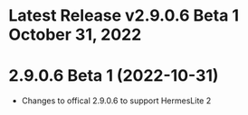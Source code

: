 # Latest Release v2.9.0.6 Beta 1 October 31, 2022

# 2.9.0.6 Beta 1 (2022-10-31)
- Changes to offical 2.9.0.6 to support HermesLite 2
